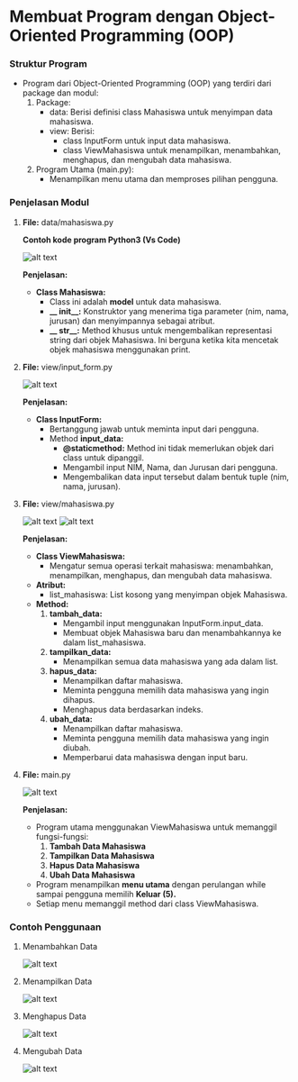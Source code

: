 # Membuat Program dengan Object-Oriented Programming (OOP) 

### Struktur Program
* Program dari Object-Oriented Programming (OOP) yang terdiri dari package dan modul:
     1.	Package:
         * data: Berisi definisi class Mahasiswa untuk menyimpan data mahasiswa.
         * view: Berisi:
             - class InputForm untuk input data mahasiswa.
             - class ViewMahasiswa untuk menampilkan, menambahkan, menghapus, dan mengubah data mahasiswa.
     2.	Program Utama (main.py):
         * Menampilkan menu utama dan memproses pilihan pengguna.

### Penjelasan Modul

1.	**File:** data/mahasiswa.py

     **Contoh kode program Python3 (Vs Code)**

     ![alt text](/output/image.png)
 
     **Penjelasan:**
     * **Class Mahasiswa:**
         - Class ini adalah **model** untuk data mahasiswa.
         - **__ init__:** Konstruktor yang menerima tiga parameter (nim, nama, jurusan) dan menyimpannya sebagai atribut.
         - **__ str__:** Method khusus untuk mengembalikan representasi string dari objek Mahasiswa. Ini berguna ketika kita mencetak objek mahasiswa menggunakan print.

2.	**File:** view/input_form.py

     ![alt text](/output/image-1.png)
 
     **Penjelasan:**
     * **Class InputForm:**
         - Bertanggung jawab untuk meminta input dari pengguna.
         - Method **input_data:**
             - **@staticmethod:** Method ini tidak memerlukan objek dari class untuk dipanggil.
             - Mengambil input NIM, Nama, dan Jurusan dari pengguna.
             - Mengembalikan data input tersebut dalam bentuk tuple (nim, nama, jurusan).

3.	**File:** view/mahasiswa.py

     ![alt text](/output/image-2.png)
     ![alt text](/output/image-3.png)

     **Penjelasan:**
     * **Class ViewMahasiswa:**
         - Mengatur semua operasi terkait mahasiswa: menambahkan, menampilkan, menghapus, dan mengubah data mahasiswa.
     * **Atribut:**
         - list_mahasiswa: List kosong yang menyimpan objek Mahasiswa.
     * **Method:**
         1.	**tambah_data:**
             - Mengambil input menggunakan InputForm.input_data.
             - Membuat objek Mahasiswa baru dan menambahkannya ke dalam list_mahasiswa.
         2.	**tampilkan_data:**
             - Menampilkan semua data mahasiswa yang ada dalam list.
         3.	**hapus_data:**
             - Menampilkan daftar mahasiswa.
             - Meminta pengguna memilih data mahasiswa yang ingin dihapus.
             - Menghapus data berdasarkan indeks.
         4.	**ubah_data:**
             - Menampilkan daftar mahasiswa.
             - Meminta pengguna memilih data mahasiswa yang ingin diubah.
             - Memperbarui data mahasiswa dengan input baru.

4.	**File:** main.py

     ![alt text](/output/image-4.png)

     **Penjelasan:**
     * Program utama menggunakan ViewMahasiswa untuk memanggil fungsi-fungsi:
         1.	**Tambah Data Mahasiswa**
         2.	**Tampilkan Data Mahasiswa**
         3.	**Hapus Data Mahasiswa**
         4.	**Ubah Data Mahasiswa**
     * Program menampilkan **menu utama** dengan perulangan while sampai pengguna memilih **Keluar (5).**
     * Setiap menu memanggil method dari class ViewMahasiswa.

### Contoh Penggunaan
1.	Menambahkan Data

     ![alt text](/output/image-5.png)

2. Menampilkan Data

     ![alt text](/output/image-6.png)

3.	Menghapus Data

     ![alt text](/output/image-7.png)

4.	Mengubah Data

     ![alt text](/output/image-8.png) 
